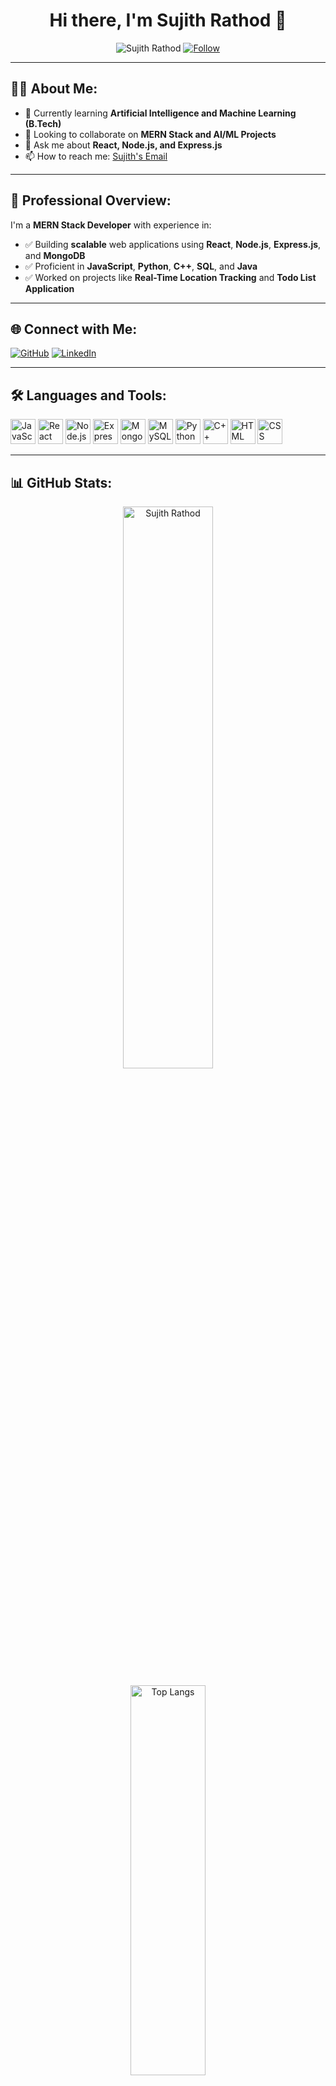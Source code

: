 <h1 align="center">Hi there, I'm Sujith Rathod 👋</h1>

<p align="center">
  <img src="https://komarev.com/ghpvc/?username=Sujithrathod&label=Profile%20views&color=0e75b6&style=flat" alt="Sujith Rathod" />
  <a href="https://github.com/Sujithrathod">
    <img src="https://img.shields.io/github/followers/Sujithrathod?label=Follow&style=social" alt="Follow" />
  </a>
</p>

---

## 👨‍💻 About Me:
- 🌱 Currently learning **Artificial Intelligence and Machine Learning (B.Tech)**  
- 👯 Looking to collaborate on **MERN Stack and AI/ML Projects**  
- 💬 Ask me about **React, Node.js, and Express.js**  
- 📫 How to reach me: [Sujith's Email](mailto:sujithrathodm2004@gmail.com)  

---

## 👔 Professional Overview:
I'm a **MERN Stack Developer** with experience in:
- ✅ Building **scalable** web applications using **React**, **Node.js**, **Express.js**, and **MongoDB**  
- ✅ Proficient in **JavaScript**, **Python**, **C++**, **SQL**, and **Java**  
- ✅ Worked on projects like **Real-Time Location Tracking** and **Todo List Application**  

---

## 🌐 Connect with Me:
<p align="left">
<a href="https://github.com/Sujithrathod" target="_blank"><img src="https://img.shields.io/badge/-GitHub-181717?logo=github&logoColor=white" alt="GitHub"/></a>
<a href="https://www.linkedin.com/in/sujith-rathod/" target="_blank"><img src="https://img.shields.io/badge/-LinkedIn-0077B5?logo=linkedin&logoColor=white" alt="LinkedIn"/></a>
</p>

---

## 🛠️ Languages and Tools:
<p align="left">
  <img src="https://cdn.jsdelivr.net/gh/devicons/devicon/icons/javascript/javascript-original.svg" alt="JavaScript" width="40" height="40"/>
  <img src="https://cdn.jsdelivr.net/gh/devicons/devicon/icons/react/react-original-wordmark.svg" alt="React" width="40" height="40"/>
  <img src="https://cdn.jsdelivr.net/gh/devicons/devicon/icons/nodejs/nodejs-original.svg" alt="Node.js" width="40" height="40"/>
  <img src="https://cdn.jsdelivr.net/gh/devicons/devicon/icons/express/express-original.svg" alt="Express.js" width="40" height="40"/>
  <img src="https://cdn.jsdelivr.net/gh/devicons/devicon/icons/mongodb/mongodb-original.svg" alt="MongoDB" width="40" height="40"/>
  <img src="https://cdn.jsdelivr.net/gh/devicons/devicon/icons/mysql/mysql-original.svg" alt="MySQL" width="40" height="40"/>
  <img src="https://cdn.jsdelivr.net/gh/devicons/devicon/icons/python/python-original.svg" alt="Python" width="40" height="40"/>
  <img src="https://cdn.jsdelivr.net/gh/devicons/devicon/icons/cplusplus/cplusplus-original.svg" alt="C++" width="40" height="40"/>
  <img src="https://cdn.jsdelivr.net/gh/devicons/devicon/icons/html5/html5-original.svg" alt="HTML" width="40" height="40"/>
  <img src="https://cdn.jsdelivr.net/gh/devicons/devicon/icons/css3/css3-original.svg" alt="CSS" width="40" height="40"/>
</p>

---

## 📊 GitHub Stats:
<p align="center">
  <a href="https://github.com/Sujithrathod">
    <img src="https://github-readme-stats.vercel.app/api?username=Sujithrathod&show_icons=true&theme=dark" alt="Sujith Rathod"
      style="width: 48%; min-width: 300px; transition: transform 0.3s ease-in-out; border-radius: 8px;" 
      onmouseover="this.style.transform='scale(1.05)'" 
      onmouseout="this.style.transform='scale(1)'" />
  </a>
</p>
<p align="center">
  <a href="https://github.com/Sujithrathod">
    <img src="https://github-readme-stats.vercel.app/api/top-langs/?username=Sujithrathod&layout=compact&theme=dark" alt="Top Langs"
      style="width: 40%; min-width: 300px; transition: transform 0.3s ease-in-out; border-radius: 8px;" 
      onmouseover="this.style.transform='scale(1.05)'" 
      onmouseout="this.style.transform='scale(1)'" />
  </a>
</p>

---

## 🚀 Current Goals:
- 🌟 Explore **AI/ML** using **TensorFlow** and **Keras**  
- 🌟 Improve backend performance and scalability  
- 🌟 Build a **Real-Time Full Stack Web App**  

---

## 💡 Fun Fact:
- ⚡ **I love to code** and explore new technologies!

---

⭐️ *Feel free to connect and collaborate!* 😎